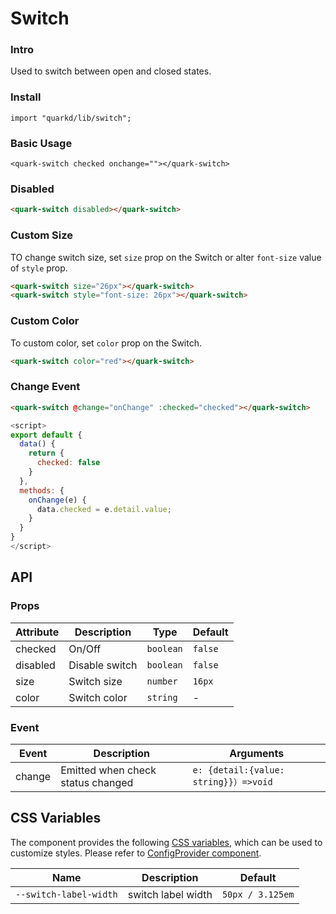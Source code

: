 # Switch

### Intro

Used to switch between open and closed states.

### Install

```tsx
import "quarkd/lib/switch";
```

### Basic Usage

```
<quark-switch checked onchange=""></quark-switch>
```

### Disabled

```html
<quark-switch disabled></quark-switch>
```

### Custom Size

TO change switch size, set `size` prop on the Switch or alter `font-size` value of `style` prop.

```html
<quark-switch size="26px"></quark-switch>
<quark-switch style="font-size: 26px"></quark-switch>
```

### Custom Color

To custom color, set `color` prop on the Switch.

```html
<quark-switch color="red"></quark-switch>
```

### Change Event

```html
<quark-switch @change="onChange" :checked="checked"></quark-switch>
```

```js
<script>
export default {
  data() {
    return {
      checked: false
    }
  },
  methods: {
    onChange(e) {
      data.checked = e.detail.value;
    }
  }
}
</script>
```

## API

### Props

| Attribute | Description    | Type      | Default |
| --------- | -------------- | --------- | ------- |
| checked   | On/Off         | `boolean` | `false` |
| disabled  | Disable switch | `boolean` | `false` |
| size      | Switch size    | `number`  | `16px`  |
| color     | Switch color   | `string`  | -       |

### Event

| Event  | Description                       | Arguments                              |
| ------ | --------------------------------- | -------------------------------------- |
| change | Emitted when check status changed | `e: {detail:{value: string}}）=>void ` |

## CSS Variables

The component provides the following [CSS variables](https://developer.mozilla.org/zh-CN/docs/Web/CSS/Using_CSS_custom_properties), which can be used to customize styles. Please refer to [ConfigProvider component](#/zh-CN/guide/theme).

| Name                   | Description        | Default          |
| ---------------------- | ------------------ | ---------------- |
| `--switch-label-width` | switch label width | `50px / 3.125em` |
